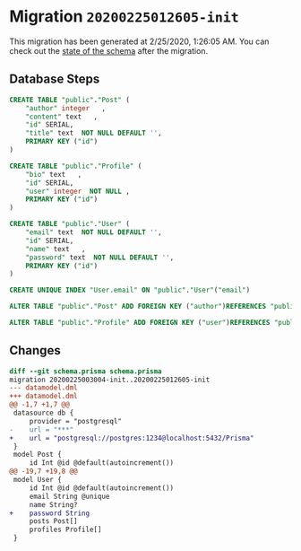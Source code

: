 # Migration `20200225012605-init`

This migration has been generated at 2/25/2020, 1:26:05 AM.
You can check out the [state of the schema](./schema.prisma) after the migration.

## Database Steps

```sql
CREATE TABLE "public"."Post" (
    "author" integer   ,
    "content" text   ,
    "id" SERIAL,
    "title" text  NOT NULL DEFAULT '',
    PRIMARY KEY ("id")
) 

CREATE TABLE "public"."Profile" (
    "bio" text   ,
    "id" SERIAL,
    "user" integer  NOT NULL ,
    PRIMARY KEY ("id")
) 

CREATE TABLE "public"."User" (
    "email" text  NOT NULL DEFAULT '',
    "id" SERIAL,
    "name" text   ,
    "password" text  NOT NULL DEFAULT '',
    PRIMARY KEY ("id")
) 

CREATE UNIQUE INDEX "User.email" ON "public"."User"("email")

ALTER TABLE "public"."Post" ADD FOREIGN KEY ("author")REFERENCES "public"."User"("id") ON DELETE SET NULL  ON UPDATE CASCADE

ALTER TABLE "public"."Profile" ADD FOREIGN KEY ("user")REFERENCES "public"."User"("id") ON DELETE RESTRICT  ON UPDATE CASCADE
```

## Changes

```diff
diff --git schema.prisma schema.prisma
migration 20200225003004-init..20200225012605-init
--- datamodel.dml
+++ datamodel.dml
@@ -1,7 +1,7 @@
 datasource db {
     provider = "postgresql"
-    url = "***"
+    url = "postgresql://postgres:1234@localhost:5432/Prisma"
 }
 model Post {
     id Int @id @default(autoincrement())
@@ -19,7 +19,8 @@
 model User {
     id Int @id @default(autoincrement())
     email String @unique
     name String?
+    password String
     posts Post[]
     profiles Profile[]
 }
```


